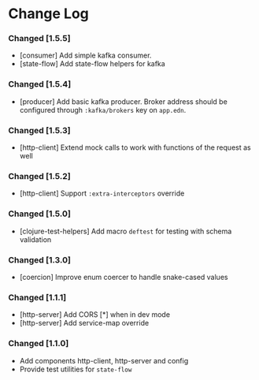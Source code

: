 # Change Log
### Changed [1.5.5]
- [consumer] Add simple kafka consumer. 
- [state-flow] Add state-flow helpers for kafka

### Changed [1.5.4]
- [producer] Add basic kafka producer. Broker address should be configured through `:kafka/brokers` key on `app.edn`.

### Changed [1.5.3]
- [http-client] Extend mock calls to work with functions of the request as well

### Changed [1.5.2]
- [http-client] Support `:extra-interceptors` override

### Changed [1.5.0]
- [clojure-test-helpers] Add macro `deftest` for testing with schema validation

### Changed [1.3.0]
- [coercion] Improve enum coercer to handle snake-cased values

### Changed [1.1.1]
- [http-server] Add CORS [*] when in dev mode
- [http-server] Add service-map override

### Changed [1.1.0]
- Add components http-client, http-server and config
- Provide test utilities for `state-flow`

